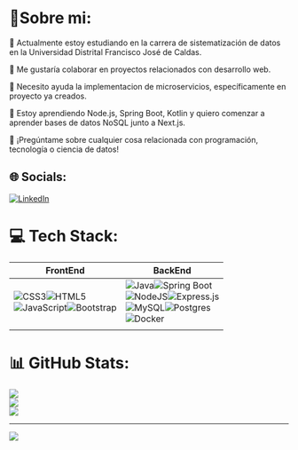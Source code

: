# 💫Sobre mi:
🔭 Actualmente estoy estudiando en la carrera de  sistematización de datos en la Universidad Distrital Francisco José de Caldas.

👯 Me gustaría colaborar en proyectos relacionados con desarrollo web.

🤝 Necesito ayuda la implementacion de microservicios, específicamente en proyecto ya creados.

🌱 Estoy aprendiendo Node.js, Spring Boot, Kotlin y quiero comenzar a aprender bases de datos NoSQL junto a Next.js.

💬 ¡Pregúntame sobre cualquier cosa relacionada con programación, tecnología o ciencia de datos!


## 🌐 Socials:
[![LinkedIn](https://img.shields.io/badge/LinkedIn-%230077B5.svg?logo=linkedin&logoColor=white)](https://www.linkedin.com/in/jafet-lopez-zuñiga-815327256/)
# 💻 Tech Stack:
|FrontEnd|BackEnd|
|-------------|---------------|
|<div>![CSS3](https://img.shields.io/badge/css3-%231572B6.svg?style=for-the-badge&logo=css3&logoColor=white)![HTML5](https://img.shields.io/badge/html5-%23E34F26.svg?style=for-the-badge&logo=html5&logoColor=white)</div><div>![JavaScript](https://img.shields.io/badge/javascript-%23323330.svg?style=for-the-badge&logo=javascript&logoColor=%23F7DF1E)![Bootstrap](https://img.shields.io/badge/bootstrap-%23563D7C.svg?style=for-the-badge&logo=bootstrap&logoColor=white)</div>|<div>![Java](https://img.shields.io/badge/java-%23ED8B00.svg?style=for-the-badge&logo=java&logoColor=white)![Spring Boot](https://img.shields.io/badge/spring-%236DB33F.svg?style=for-the-badge&logo=spring&logoColor=white)</div><div>![NodeJS](https://img.shields.io/badge/node.js-6DA55F?style=for-the-badge&logo=node.js&logoColor=white)![Express.js](https://img.shields.io/badge/express.js-%23404d59.svg?style=for-the-badge&logo=express&logoColor=%2361DAFB)<div>![MySQL](https://img.shields.io/badge/mysql-%2300f.svg?style=for-the-badge&logo=mysql&logoColor=white)![Postgres](https://img.shields.io/badge/postgres-%23316192.svg?style=for-the-badge&logo=postgresql&logoColor=white)</div><div>![Docker](https://img.shields.io/badge/docker-%230db7ed.svg?style=for-the-badge&logo=docker&logoColor=white)
</div>|
 


# 📊 GitHub Stats:
![](https://github-readme-stats.vercel.app/api?username=J4F3ET&theme=dark&hide_border=false&include_all_commits=false&count_private=false)<br/>
![](https://github-readme-streak-stats.herokuapp.com/?user=J4F3ET&theme=dark&hide_border=false)<br/>
![](https://github-readme-stats.vercel.app/api/top-langs/?username=J4F3ET&theme=dark&hide_border=false&include_all_commits=false&count_private=false&layout=compact)

---
[![](https://visitcount.itsvg.in/api?id=J4F3ET&icon=0&color=0)](https://visitcount.itsvg.in)

<!-- Proudly created with GPRM ( https://gprm.itsvg.in ) -->
